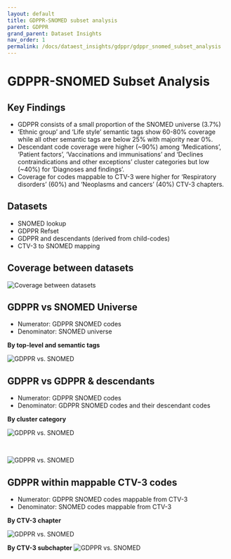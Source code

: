 ```yaml
---
layout: default
title: GDPPR-SNOMED subset analysis
parent: GDPPR
grand_parent: Dataset Insights
nav_order: 1
permalink: /docs/dataest_insights/gdppr/gdppr_snomed_subset_analysis
---
```


# GDPPR-SNOMED Subset Analysis

## Key Findings

- GDPPR consists of a small proportion of the SNOMED universe (3.7%)
- ‘Ethnic group’ and ‘Life style’ semantic tags show 60-80% coverage  while all other semantic tags are below 25% with majority near 0%.
- Descendant code coverage were higher (~90%) among ‘Medications’, ‘Patient factors’, ‘Vaccinations and immunisations’ and ‘Declines contraindications and other exceptions’ cluster categories but low (~40%) for ‘Diagnoses and findings’.
- Coverage for codes mappable to CTV-3 were higher for ‘Respiratory disorders’ (60%) and ‘Neoplasms and cancers’ (40%) CTV-3 chapters. 

## Datasets

- SNOMED lookup
- GDPPR Refset
- GDPPR and descendants (derived from child-codes)
- CTV-3 to SNOMED mapping

## Coverage between datasets

![Coverage between datasets](https://bhfdsc.github.io/documentation/assets/images/coverage_between_datasets.png)

## GDPPR vs SNOMED Universe
- Numerator: GDPPR SNOMED codes
- Denominator: SNOMED universe

**By top-level and semantic tags**

![GDPPR vs. SNOMED](https://bhfdsc.github.io/documentation/assets/images/GDPPRvSNOMED.png)

## GDPPR vs GDPPR & descendants
- Numerator: GDPPR SNOMED codes
- Denominator: GDPPR SNOMED codes and their descendant codes

**By cluster category**

![GDPPR vs. SNOMED](https://bhfdsc.github.io/documentation/assets/images/GDPPRvDescendants.png)

<br>

![GDPPR vs. SNOMED](https://bhfdsc.github.io/documentation/assets/images/GDPPRvDescendants_cluster.png)

## GDPPR within mappable CTV-3 codes
- Numerator: GDPPR SNOMED codes mappable from CTV-3
- Denominator: SNOMED codes mappable from CTV-3

**By CTV-3 chapter**

![GDPPR vs. SNOMED](https://bhfdsc.github.io/documentation/assets/images/ctv3_chapter.png)

**By CTV-3 subchapter**
![GDPPR vs. SNOMED](https://bhfdsc.github.io/documentation/assets/images/ctv3_subchapter.png)
  
